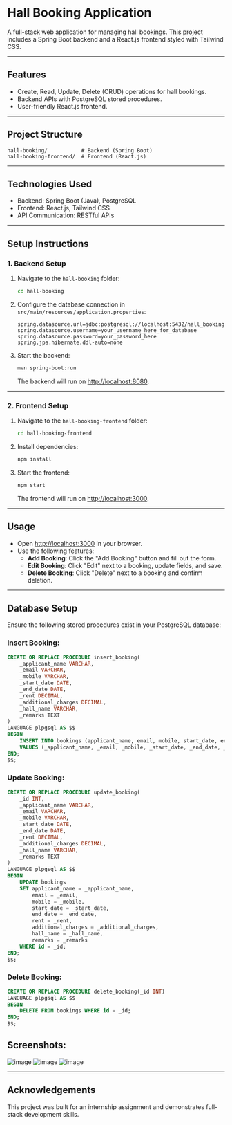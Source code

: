 # Hall Booking Application

A full-stack web application for managing hall bookings. This project includes a Spring Boot backend and a React.js frontend styled with Tailwind CSS.

---

## **Features**
- Create, Read, Update, Delete (CRUD) operations for hall bookings.
- Backend APIs with PostgreSQL stored procedures.
- User-friendly React.js frontend.

---

## **Project Structure**
```
hall-booking/           # Backend (Spring Boot)  
hall-booking-frontend/  # Frontend (React.js)
```

---

## **Technologies Used**
- Backend: Spring Boot (Java), PostgreSQL
- Frontend: React.js, Tailwind CSS
- API Communication: RESTful APIs

---

## **Setup Instructions**

### **1. Backend Setup**
1. Navigate to the `hall-booking` folder:
   ```bash
   cd hall-booking
   ```

2. Configure the database connection in `src/main/resources/application.properties`:
   ```properties
   spring.datasource.url=jdbc:postgresql://localhost:5432/hall_booking
   spring.datasource.username=your_username_here_for_database
   spring.datasource.password=your_password_here
   spring.jpa.hibernate.ddl-auto=none
   ```

3. Start the backend:
   ```bash
   mvn spring-boot:run
   ```
   The backend will run on [http://localhost:8080](http://localhost:8080).

---

### **2. Frontend Setup**
1. Navigate to the `hall-booking-frontend` folder:
   ```bash
   cd hall-booking-frontend
   ```

2. Install dependencies:
   ```bash
   npm install
   ```

3. Start the frontend:
   ```bash
   npm start
   ```
   The frontend will run on [http://localhost:3000](http://localhost:3000).

---

## **Usage**
- Open [http://localhost:3000](http://localhost:3000) in your browser.
- Use the following features:
  - **Add Booking**: Click the "Add Booking" button and fill out the form.
  - **Edit Booking**: Click "Edit" next to a booking, update fields, and save.
  - **Delete Booking**: Click "Delete" next to a booking and confirm deletion.

---

## **Database Setup**
Ensure the following stored procedures exist in your PostgreSQL database:

### Insert Booking:
```sql
CREATE OR REPLACE PROCEDURE insert_booking(
    _applicant_name VARCHAR,
    _email VARCHAR,
    _mobile VARCHAR,
    _start_date DATE,
    _end_date DATE,
    _rent DECIMAL,
    _additional_charges DECIMAL,
    _hall_name VARCHAR,
    _remarks TEXT
)
LANGUAGE plpgsql AS $$
BEGIN
    INSERT INTO bookings (applicant_name, email, mobile, start_date, end_date, rent, additional_charges, hall_name, remarks)
    VALUES (_applicant_name, _email, _mobile, _start_date, _end_date, _rent, _additional_charges, _hall_name, _remarks);
END;
$$;
```

### Update Booking:
```sql
CREATE OR REPLACE PROCEDURE update_booking(
    _id INT,
    _applicant_name VARCHAR,
    _email VARCHAR,
    _mobile VARCHAR,
    _start_date DATE,
    _end_date DATE,
    _rent DECIMAL,
    _additional_charges DECIMAL,
    _hall_name VARCHAR,
    _remarks TEXT
)
LANGUAGE plpgsql AS $$
BEGIN
    UPDATE bookings
    SET applicant_name = _applicant_name,
        email = _email,
        mobile = _mobile,
        start_date = _start_date,
        end_date = _end_date,
        rent = _rent,
        additional_charges = _additional_charges,
        hall_name = _hall_name,
        remarks = _remarks
    WHERE id = _id;
END;
$$;
```

### Delete Booking:
```sql
CREATE OR REPLACE PROCEDURE delete_booking(_id INT)
LANGUAGE plpgsql AS $$
BEGIN
    DELETE FROM bookings WHERE id = _id;
END;
$$;
```
## Screenshots:
![image](https://github.com/user-attachments/assets/185cb317-a05e-43d7-917b-c3f3e1759fc7)
![image](https://github.com/user-attachments/assets/f363d4a7-4207-4ac0-9024-fbd2b7b23fd5)
![image](https://github.com/user-attachments/assets/48a97cc9-6462-44d2-bc38-0acc7dbdab1f)

---

## **Acknowledgements**
This project was built for an internship assignment and demonstrates full-stack development skills.
